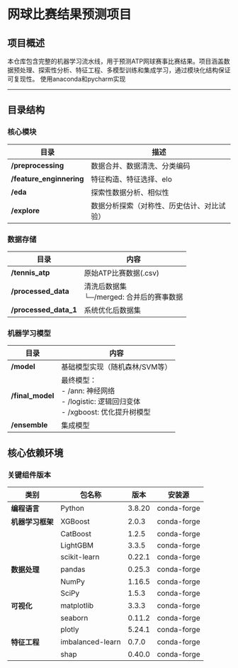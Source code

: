 # 网球比赛结果预测项目

## 项目概述
本仓库包含完整的机器学习流水线，用于预测ATP网球赛事比赛结果。项目涵盖数据预处理、探索性分析、特征工程、多模型训练和集成学习，通过模块化结构保证可复现性。
使用anaconda和pycharm实现

---

## 目录结构

### 核心模块
| 目录 | 描述 |
|-----------|-------------|
| **/preprocessing** | 数据合并、数据清洗、分类编码 |
| **/feature_enginnering** | 特征构造、特征选择、elo |
| **/eda** | 探索性数据分析、相似性 |
| **/explore** | 数据分析探索（对称性、历史估计、对比试验） |

### 数据存储
| 目录 | 内容 |
|-----------|----------|
| **/tennis_atp** | 原始ATP比赛数据(.csv) |
| **/processed_data** | 清洗后数据集<br/>└─/merged: 合并后的赛事数据 |
| **/processed_data_1** | 系统优化后数据集 |

### 机器学习模型
| 目录 | 内容 |
|-----------|----------|
| **/model** | 基础模型实现（随机森林/SVM等） |
| **/final_model** | 最终模型：<br/>- /ann: 神经网络<br/>- /logistic: 逻辑回归变体<br/>- /xgboost: 优化提升树模型 |
| **/ensemble** | 集成模型 |

## 核心依赖环境

### 关键组件版本
| 类别              | 包名称             | 版本       | 安装源       |
|--------------------|--------------------|------------|--------------|
| **编程语言**      | Python             | 3.8.20     | conda-forge  |
| **机器学习框架**  | XGBoost            | 2.0.3      | conda-forge  |
|                   | CatBoost           | 1.2.5      | conda-forge  |
|                   | LightGBM           | 3.3.5      | conda-forge  |
|                   | scikit-learn       | 0.22.1     | conda-forge  |
| **数据处理**      | pandas             | 0.25.3     | conda-forge  |
|                   | NumPy              | 1.16.5     | conda-forge  |
|                   | SciPy              | 1.5.3      | conda-forge  |
| **可视化**        | matplotlib         | 3.3.3      | conda-forge  |
|                   | seaborn            | 0.11.2     | conda-forge  |
|                   | plotly             | 5.24.1     | conda-forge  |
| **特征工程**      | imbalanced-learn   | 0.7.0      | conda-forge  |
|                   | shap               | 0.40.0     | conda-forge  |
